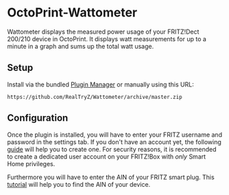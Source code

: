 # OctoPrint-Wattometer

Wattometer displays the measured power usage of your FRITZ!Dect 200/210 device in OctoPrint.
It displays watt measurements for up to a minute in a graph and sums up the total watt usage.

## Setup

Install via the bundled [Plugin Manager](https://docs.octoprint.org/en/master/bundledplugins/pluginmanager.html)
or manually using this URL:

    https://github.com/RealTryZ/Wattometer/archive/master.zip


## Configuration

Once the plugin is installed, you will have to enter your FRITZ username and password in the settings tab.
If you don't have an account yet, the following [guide](https://en.avm.de/service/knowledge-base/dok/FRITZ-Box-7590/966_Creating-a-MyFRITZ-account-and-setting-it-up-in-the-FRITZ-Box/) will help you to create one. 
For security reasons, it is recommended to create a dedicated user account on your FRITZ!Box with *only* Smart Home privileges.

Furthermore you will have to enter the AIN of your FRITZ smart plug. This [tutorial](https://en.avm.de/service/knowledge-base/dok/FRITZ-DECT-200/3269_Setting-up-the-switch-on-sound-function-for-FRITZ-DECT-smart-plug/) will help you to find the AIN of your device.
